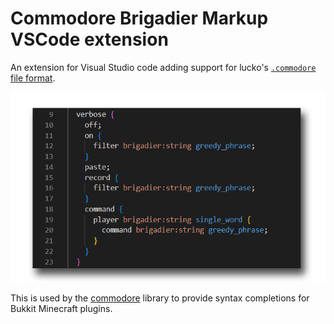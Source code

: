 # Commodore Brigadier Markup VSCode extension

An extension for Visual Studio code adding support for lucko's [`.commodore` file format](https://github.com/lucko/commodore-file).

![Example screenshot](./images/demo-screenshot.png)

This is used by the [commodore](https://github.com/lucko/commodore) library to provide syntax completions for Bukkit Minecraft plugins.